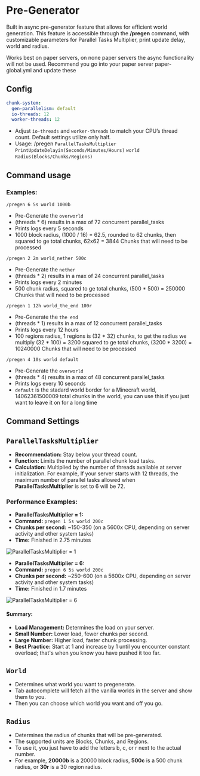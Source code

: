 # **Pre-Generator**

Built in async pre-generator feature that allows for efficient world generation. This feature is accessible through the **/pregen** command, with customizable parameters for Parallel Tasks Multiplier, print update delay, world and radius.

Works best on paper servers, on none paper servers the async functionality will not be used. Recommend you go into your paper server paper-global.yml and update these

## Config
```yaml
chunk-system:
  gen-parallelism: default
  io-threads: 12
  worker-threads: 12
```
   - Adjust `io-threads` and `worker-threads` to match your CPU’s thread count. Default settings utilize only half.
   - Usage: /pregen `ParallelTasksMultiplier` `PrintUpdateDelayin(Seconds/Minutes/Hours)` `world` `Radius(Blocks/Chunks/Regions)`

## Command usage
### Examples:
`/pregen 6 5s world 1000b`
- Pre-Generate the `overworld` 
- (threads * 6) results in a max of 72 concurrent parallel_tasks
- Prints logs every 5 seconds
- 1000 block radius, (1000 / 16) = 62.5, rounded to 62 chunks, then squared to ge total chunks, 62x62 = 3844 Chunks that will need to be processed

`/pregen 2 2m world_nether 500c`
- Pre-Generate the `nether`
- (threads * 2) results in a max of 24 concurrent parallel_tasks
- Prints logs every 2 minutes
- 500 chunk radius, squared to ge total chunks, (500 * 500) = 250000 Chunks that will need to be processed

`/pregen 1 12h world_the_end 100r`
- Pre-Generate the `the end`
- (threads * 1) results in a max of 12 concurrent parallel_tasks
- Prints logs every 12 hours
- 100 regions radius, 1 regions is (32 * 32) chunks, to get the radius we multiply (32 * 100) = 3200 squared to ge total chunks, (3200 * 3200) = 10240000 Chunks that will need to be processed

`/pregen 4 10s world default`
- Pre-Generate the `overworld`
- (threads * 4) results in a max of 48 concurrent parallel_tasks
- Prints logs every 10 seconds
- `default` is the stadard world border for a Minecraft world, 14062361500009 total chunks in the world, you can use this if you just want to leave it on for a long time

## Command Settings
## `ParallelTasksMultiplier`
- **Recommendation:** Stay below your thread count.
- **Function:** Limits the number of parallel chunk load tasks. 
- **Calculation:** Multiplied by the number of threads available at server initialization. For example, If your server starts with 12 threads, the maximum number of parallel tasks allowed when **ParallelTasksMultiplier** is set to 6 will be 72.

### **Performance Examples:** 
- **ParallelTasksMultiplier = 1:**
- **Command:** `pregen 1 5s world 200c` 
- **Chunks per second:** ~150-350 (on a 5600x CPU, depending on server activity and other system tasks) 
- **Time:** Finished in 2.75 minutes 

![ParallelTasksMultiplier = 1](https://www.toolsnexus.com/mc/2.75min.png) 
- **ParallelTasksMultiplier = 6:**
- **Command:** `pregen 6 5s world 200c`
- **Chunks per second:** ~250-600 (on a 5600x CPU, depending on server activity and other system tasks)
- **Time:** Finished in 1.7 minutes

![ParallelTasksMultiplier = 6](https://www.toolsnexus.com/mc/1.7min.png)
#### **Summary:** 
- **Load Management:** Determines the load on your server.
- **Small Number:** Lower load, fewer chunks per second.
- **Large Number:** Higher load, faster chunk processing.
- **Best Practice:** Start at 1 and increase by 1 until you encounter constant overload; that's when you know you have pushed it too far.

## `World`
- Determines what world you want to pregenerate.
- Tab autocomplete will fetch all the vanilla worlds in the server and show them to you.
- Then you can choose which world you want and off you go.
## `Radius` 
- Determines the radius of chunks that will be pre-generated.
- The supported units are Blocks, Chunks, and Regions.
- To use it, you just have to add the letters b, c, or r next to the actual number. 
- For example, **20000b** is a 20000 block radius, **500c** is a 500 chunk radius, or **30r** is a 30 region radius.
